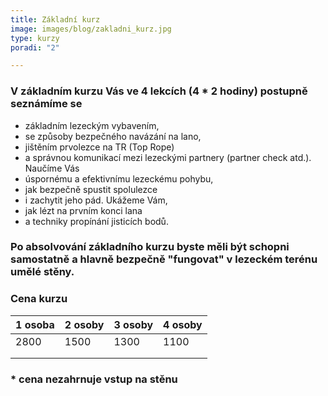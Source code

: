 ```yaml
---
title: Základní kurz
image: images/blog/zakladni_kurz.jpg
type: kurzy
poradi: "2"

---
```

### V základním kurzu Vás ve 4 lekcích (4 * 2 hodiny) postupně seznámíme se
- základním lezeckým vybavením,
- se způsoby bezpečného navázání na lano,
- jištěním prvolezce na TR (Top Rope)
- a správnou komunikací mezi lezeckými partnery (partner check atd.).
Naučíme Vás
- úspornému a efektivnímu lezeckému pohybu,
- jak bezpečně spustit spolulezce
- i zachytit jeho pád.
Ukážeme Vám,
- jak lézt na prvním konci lana
- a techniky propínání jisticích bodů. 

### Po absolvování základního kurzu byste měli být schopni samostatně a hlavně bezpečně "fungovat" v lezeckém terénu umělé stěny.

### Cena kurzu

| 1 osoba | 2 osoby | 3 osoby | 4 osoby |
|---------|---------|---------|---------|
| 2800    | 1500    | 1300    | 1100    |
|         |         |         |         |
|         |         |         |         |

### * cena nezahrnuje vstup na stěnu